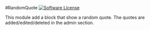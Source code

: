 #RandomQuote
[![Software License](https://img.shields.io/badge/license-GPL-brightgreen.svg?style=flat)](LICENSE) 

This module add a block that show a random quote. The quotes are added/edited/deleted in the admin section.
